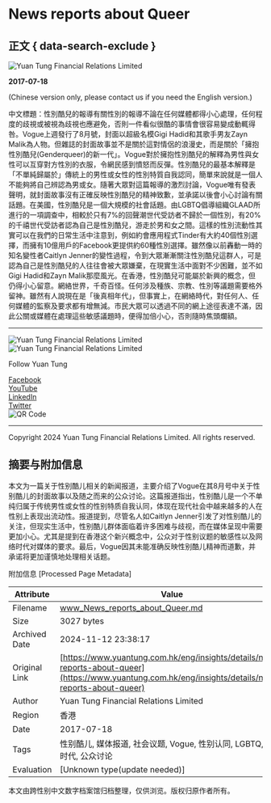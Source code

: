 # News reports about Queer

## 正文 { data-search-exclude }


![Yuan Tung Financial Relations Limited](https://www.yuantung.com.hk/I/content_banner_space.png)

**2017-07-18**

(Chinese version only, please contact us if you need the English version.)

中文標題：性別酷兒的報導有關性別的報導不論在任何媒體都得小心處理，任何程度的歧視或被視為歧視也應避免，否則一件看似很酷的事情會很容易變成動輒得咎。Vogue上週發行了8月號，封面以超級名模Gigi Hadid和其歌手男友Zayn Malik為人物。但雜誌的封面故事並不是關於這對情侶的浪漫史，而是關於「擁抱性別酷兒(Genderqueer)的新一代」。Vogue對於擁抱性別酷兒的解釋為男性與女性可以互穿對方性別的衣服，令網民感到憤怒而反彈。性別酷兒的最基本解釋是「不單純歸屬於」傳統上的男性或女性的性別特質自我認同，簡單來說就是一個人不能夠將自己辨認為男或女。隨著大眾對這篇報導的激烈討論，Vogue唯有發表聲明，就封面故事沒有正確反映性別酷兒的精神致歉，並承諾以後會小心討論有關話題。在美國，性別酷兒是一個大規模的社會話題。由LGBTQ倡導組織GLAAD所進行的一項調查中，相較於只有7%的回聲潮世代受訪者不歸於一個性別，有20%的千禧世代受訪者認為自己是性別酷兒，游走於男和女之間。這樣的性別流動性其實可以在我們的日常生活中注意到，例如約會應用程式Tinder有大約40個性別選擇，而擁有10億用戶的Facebook更提供約60種性別選擇。雖然像以前轟動一時的知名變性者Caitlyn Jenner的變性過程，令到大眾漸漸關注性別酷兒這群人，可是認為自己是性別酷兒的人往往會被大眾嫌棄，在現實生活中面對不少困難，並不如Gigi Hadid和Zayn Malik那麼風光。在香港，性別酷兒可能屬於新興的概念，但仍得小心留意。網絡世界，千奇百怪。任何涉及種族、宗教、性別等議題需要格外留神。雖然有人說現在是「後真相年代」，但事實上，在網絡時代，對任何人、任何媒體的監察及要求都有增無減。市民大眾可以透過不同的網上途徑表達不滿，因此公關或媒體在處理這些敏感議題時，便得加倍小心，否則隨時焦頭爛額。

---

![Yuan Tung Financial Relations Limited](https://www.yuantung.com.hk/I/logo22.jpg)  
![Yuan Tung Financial Relations Limited](https://www.yuantung.com.hk/I/logo33.jpg)  

Follow Yuan Tung

[Facebook](https://www.facebook.com/YuanTungFinancialRelations/)  
[YouTube](https://www.youtube.com/channel/UCzsJmVplwM_SktZe6tEAung/videos?view=0&sort=dd&shelf_id=0)  
[LinkedIn](https://cn.linkedin.com/company/yuan-tung-financial-relations-limited)  
[Twitter](https://twitter.com/yuantungfr)  
![QR Code](https://www.yuantung.com.hk/I/qrcode_for_gh_4d5c8bd2088b_430.jpg)

---

Copyright 2024 Yuan Tung Financial Relations Limited. All rights reserved.

## 摘要与附加信息

<!-- tcd_abstract -->
本文为一篇关于性别酷儿相关的新闻报道，主要介绍了Vogue在其8月号中关于性别酷儿的封面故事以及随之而来的公众讨论。这篇报道指出，性别酷儿是一个不单纯归属于传统男性或女性的性别特质自我认同，体现在现代社会中越来越多的人在性别上表现出流动性。报道提到，尽管名人如Caitlyn Jenner引发了对性别酷儿的关注，但现实生活中，性别酷儿群体面临着许多困难与歧视，而在媒体呈现中需要更加小心。尤其是提到在香港这个新兴概念中，公众对于性别议题的敏感性以及网络时代对媒体的要求。最后，Vogue因其未能准确反映性别酷儿精神而道歉，并承诺将更加谨慎地处理相关话题。
<!-- tcd_abstract_end -->

附加信息 [Processed Page Metadata]

| Attribute       | Value                                  |
|-----------------|----------------------------------------|
| Filename        | www_News_reports_about_Queer.md                             |
| Size            | 3027 bytes                           |
| Archived Date   | 2024-11-12 23:38:17                             |
| Original Link   | [https://www.yuantung.com.hk/eng/insights/details/news-reports-about-queer](https://www.yuantung.com.hk/eng/insights/details/news-reports-about-queer)                       |
| Author          | Yuan Tung Financial Relations Limited                               |
| Region          | 香港                               |
| Date            | 2017-07-18                                 |
| Tags            | 性别酷儿, 媒体报道, 社会议题, Vogue, 性别认同, LGBTQ, 网络时代, 公众讨论                                 |
| Evaluation            | [Unknown type(update needed)]                                 |
<!-- tcd_table_end -->

本文由跨性别中文数字档案馆归档整理，仅供浏览。版权归原作者所有。
